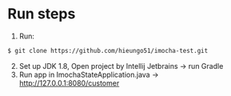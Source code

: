 # Run steps
1. Run:
```sh 
$ git clone https://github.com/hieungo51/imocha-test.git
```
2. Set up JDK 1.8, Open project by Intellij Jetbrains -> run Gradle
3. Run app in ImochaStateApplication.java -> http://127.0.0.1:8080/customer
